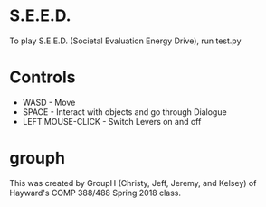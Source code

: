 # S.E.E.D.
To play S.E.E.D. (Societal Evaluation Energy Drive), run test.py

# Controls
- WASD - Move 
- SPACE - Interact with objects and go through Dialogue
- LEFT MOUSE-CLICK - Switch Levers on and off

# grouph
This was created by GroupH (Christy, Jeff, Jeremy, and Kelsey) of Hayward's COMP 388/488 Spring 2018 class.
